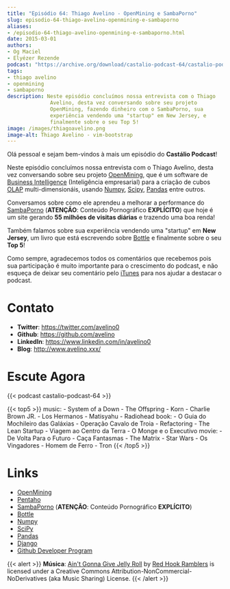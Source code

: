 ```yaml
---
title: "Episódio 64: Thiago Avelino - OpenMining e SambaPorno"
slug: episodio-64-thiago-avelino-openmining-e-sambaporno
aliases:
- /episodio-64-thiago-avelino-openmining-e-sambaporno.html
date: 2015-03-01
authors:
- Og Maciel
- Elyézer Rezende
podcast: "https://archive.org/download/castalio-podcast-64/castalio-podcast-64.mp3"
tags:
- thiago avelino
- openmining
- sambaporno
description: Neste episódio concluímos nossa entrevista com o Thiago
              Avelino, desta vez conversando sobre seu projeto
              OpenMining, fazendo dinheiro com o SambaPorno, sua
              experiência vendendo uma "startup" em New Jersey, e
              finalmente sobre o seu Top 5!
image: /images/thiagoavelino.png
image-alt: Thiago Avelino - vim-bootstrap
---
```


Olá pessoal e sejam bem-vindos à mais um episódio do **Castálio Podcast**!

Neste episódio concluímos nossa entrevista com o Thiago Avelino, desta vez
conversando sobre seu projeto [OpenMining](http://openmining.io), que é um
software de [Business
Intelligence](http://pt.wikipedia.org/wiki/Intelig%C3%AAncia_empresarial)
(Inteligência empresarial) para a criação de cubos
[OLAP](https://gist.github.com/elyezer/pt.wikipedia.org/wiki/OLAP)
multi-dimensionáis, usando [Numpy](http://www.numpy.org/),
[Scipy](http://www.scipy.org/), [Pandas](http://pandas.pydata.org/) entre
outros.

Conversamos sobre como ele aprendeu a melhorar a performance do
[SambaPorno](http://www.sambaporno.com) (**ATENÇÃO**: Conteúdo Pornográfico
**EXPLÍCITO**) que hoje é um site gerando **55 milhões de visitas diárias** e
trazendo uma boa renda!

Também falamos sobre sua experiência vendendo uma \"startup\" em **New
Jersey**, um livro que está escrevendo sobre
[Bottle](http://bottlepy.org/docs/dev/index.html) e finalmente sobre o seu
**Top 5**!

Como sempre, agradecemos todos os comentários que recebemos pois sua
participação é muito importante para o crescimento do podcast, e não esqueça de
deixar seu comentário pelo
[iTunes](https://itunes.apple.com/br/podcast/castalio-podcast/id446259197) para
nos ajudar a destacar o podcast.

# Contato

- **Twitter**: <https://twitter.com/avelino0>
- **Github**: <https://github.com/avelino>
- **LinkedIn**: <https://www.linkedin.com/in/avelino0>
- **Blog**: <http://www.avelino.xxx/>

# Escute Agora

{{< podcast castalio-podcast-64 >}}

{{< top5 >}}
music:
    - System of a Down
    - The Offspring
    - Korn
    - Charlie Brown JR.
    - Los Hermanos
    - Matisyahu
    - Radiohead
book:
    - O Guia do Mochileiro das Galáxias
    - Operação Cavalo de Troia
    - Refactoring
    - The Lean Startup
    - Viagem ao Centro da Terra
    - O Monge e o Executivo
movie:
    - De Volta Para o Futuro
    - Caça Fantasmas
    - The Matrix
    - Star Wars
    - Os Vingadores
    - Homem de Ferro
    - Tron
{{< /top5 >}}

# Links

- [OpenMining](http://openmining.io)
- [Pentaho](http://www.pentaho.com/)
- [SambaPorno](http://www.sambaporno.com) (**ATENÇÃO**: Conteúdo Pornográfico **EXPLÍCITO**)
- [Bottle](http://bottlepy.org/docs/dev/index.html)
- [Numpy](http://www.numpy.org/)
- [SciPy](http://www.scipy.org/)
- [Pandas](http://pandas.pydata.org/)
- [Django](https://www.djangoproject.com/)
- [Github Developer Program](https://developer.github.com/program/)

{{< alert >}}
**Música**: [Ain\'t Gonna Give Jelly
Roll](http://freemusicarchive.org/music/Red_Hook_Ramblers/Live__WFMU_on_Antique_Phonograph_Music_Program_with_MAC_Feb_8_2011/Red_Hook_Ramblers_-_12_-_Aint_Gonna_Give_Jelly_Roll)
by [Red Hook Ramblers](http://www.redhookramblers.com/) is licensed under a
Creative Commons Attribution-NonCommercial-NoDerivatives (aka Music Sharing)
License.
{{< /alert >}}

